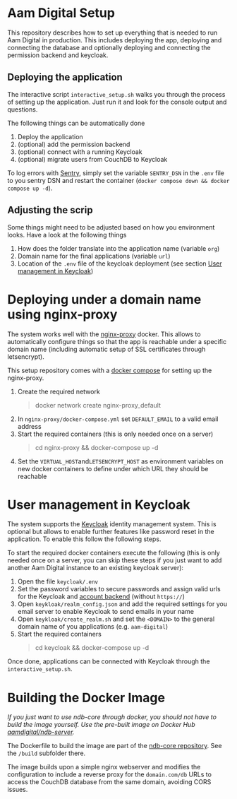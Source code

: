 # Aam Digital Setup
This repository describes how to set up everything that is needed to run Aam Digital in production.
This includes deploying the app, deploying and connecting the database and optionally deploying and connecting the permission backend and keycloak.

## Deploying the application
The interactive script `interactive_setup.sh` walks you through the process of setting up the application.
Just run it and look for the console output and questions.

The following things can be automatically done

1. Deploy the application
2. (optional) add the permission backend
3. (optional) connect with a running Keycloak
4. (optional) migrate users from CouchDB to Keycloak

To log errors with [Sentry](https://sentry.io/), simply set the variable `SENTRY_DSN` in the `.env` file to you sentry DSN and restart the container (`docker compose down && docker compose up -d`).

## Adjusting the scrip
Some things might need to be adjusted based on how you environment looks.
Have a look at the following things

1. How does the folder translate into the application name (variable `org`)
2. Domain name for the final applications (variable `url`)
3. Location of the `.env` file of the keycloak deployment (see section [User management in Keycloak](#user-management-in-keycloak))

# Deploying under a domain name using nginx-proxy
The system works well with the [nginx-proxy](https://github.com/nginx-proxy/nginx-proxy) docker. This allows to automatically configure things so that the app is reachable under a specific domain name (including automatic setup of SSL certificates through letsencrypt).

This setup repository comes with a [docker compose](https://github.com/Aam-Digital/ndb-setup/blob/master/nginx-proxy/docker-compose.yml) for setting up the nginx-proxy.

1. Create the required network
   > docker network create nginx-proxy_default
2. In `nginx-proxy/docker-compose.yml` set `DEFAULT_EMAIL` to a valid email address
3. Start the required containers (this is only needed once on a server)
   > cd nginx-proxy && docker-compose up -d  
4. Set the `VIRTUAL_HOST`and`LETSENCRYPT_HOST` as environment variables on new docker containers to define under which URL they should be reachable

# User management in Keycloak
The system supports the [Keycloak](https://www.keycloak.org/) identity management system.
This is optional but allows to enable further features like password reset in the application.
To enable this follow the following steps.

To start the required docker containers execute the following (this is only needed once on a server, you can skip these steps if you just want to add another Aam Digital instance to an existing keycloak server):
1. Open the file `keycloak/.env`
2. Set the password variables to secure passwords and assign valid urls for the Keycloak and [account backend](https://github.com/Aam-Digital/account-backend) (without `https://`)
3. Open `keykloak/realm_config.json` and add the required settings for you email server to enable Keycloak to send emails in your name
4. Open `keykloak/create_realm.sh` and set the `<DOMAIN>` to the general domain name of you applications (e.g. `aam-digital`)
5. Start the required containers
   > cd keycloak && docker-compose up -d

Once done, applications can be connected with Keycloak through the `interactive_setup.sh`.

# Building the Docker Image
*If you just want to use ndb-core through docker, you should not have to build the image yourself. Use the pre-built image on Docker Hub [aamdigital/ndb-server](https://cloud.docker.com/u/aamdigital/repository/docker/aamdigital/ndb-server).*

The Dockerfile to build the image are part of the [ndb-core repository](https://github.com/Aam-Digital/ndb-core).
See the `/build` subfolder there.

The image builds upon a simple nginx webserver and modifies the configuration to include a reverse proxy for the `domain.com/db` URLs to access the CouchDB database from the same domain, avoiding CORS issues.
